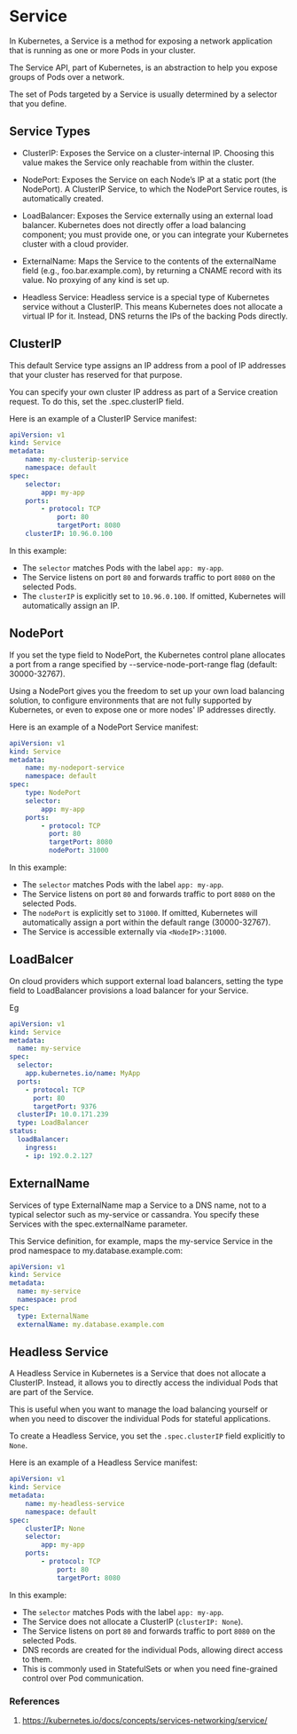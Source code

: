 # Service

In Kubernetes, a Service is a method for exposing a network application that is running as one or more Pods in your cluster.

The Service API, part of Kubernetes, is an abstraction to help you expose groups of Pods over a network.

The set of Pods targeted by a Service is usually determined by a selector that you define.

## Service Types

- ClusterIP: Exposes the Service on a cluster-internal IP. Choosing this value makes the Service only reachable from within the cluster.

- NodePort: Exposes the Service on each Node’s IP at a static port (the NodePort). A ClusterIP Service, to which the NodePort Service routes, is automatically created.

- LoadBalancer: Exposes the Service externally using an external load balancer. Kubernetes does not directly offer a load balancing component; you must provide one, or you can integrate your Kubernetes cluster with a cloud provider.

- ExternalName: Maps the Service to the contents of the externalName field (e.g., foo.bar.example.com), by returning a CNAME record with its value. No proxying of any kind is set up.

- Headless Service: Headless service is a special type of Kubernetes service without a ClusterIP. This means Kubernetes does not allocate a virtual IP for it. Instead, DNS returns the IPs of the backing Pods directly.

## ClusterIP

This default Service type assigns an IP address from a pool of IP addresses that your cluster has reserved for that purpose.

You can specify your own cluster IP address as part of a Service creation request. To do this, set the .spec.clusterIP field. 

Here is an example of a ClusterIP Service manifest:

```yaml
apiVersion: v1
kind: Service
metadata:
    name: my-clusterip-service
    namespace: default
spec:
    selector:
        app: my-app
    ports:
        - protocol: TCP
            port: 80
            targetPort: 8080
    clusterIP: 10.96.0.100
```

In this example:
- The `selector` matches Pods with the label `app: my-app`.
- The Service listens on port `80` and forwards traffic to port `8080` on the selected Pods.
- The `clusterIP` is explicitly set to `10.96.0.100`. If omitted, Kubernetes will automatically assign an IP.

## NodePort

If you set the type field to NodePort, the Kubernetes control plane allocates a port from a range specified by --service-node-port-range flag (default: 30000-32767). 

Using a NodePort gives you the freedom to set up your own load balancing solution, to configure environments that are not fully supported by Kubernetes, or even to expose one or more nodes' IP addresses directly.


Here is an example of a NodePort Service manifest:

```yaml
apiVersion: v1
kind: Service
metadata:
    name: my-nodeport-service
    namespace: default
spec:
    type: NodePort
    selector:
        app: my-app
    ports:
        - protocol: TCP
          port: 80
          targetPort: 8080
          nodePort: 31000
```

In this example:
- The `selector` matches Pods with the label `app: my-app`.
- The Service listens on port `80` and forwards traffic to port `8080` on the selected Pods.
- The `nodePort` is explicitly set to `31000`. If omitted, Kubernetes will automatically assign a port within the default range (30000-32767).
- The Service is accessible externally via `<NodeIP>:31000`.

## LoadBalcer

On cloud providers which support external load balancers, setting the type field to LoadBalancer provisions a load balancer for your Service.

Eg 

```yaml
apiVersion: v1
kind: Service
metadata:
  name: my-service
spec:
  selector:
    app.kubernetes.io/name: MyApp
  ports:
    - protocol: TCP
      port: 80
      targetPort: 9376
  clusterIP: 10.0.171.239
  type: LoadBalancer
status:
  loadBalancer:
    ingress:
    - ip: 192.0.2.127
```

## ExternalName

Services of type ExternalName map a Service to a DNS name, not to a typical selector such as my-service or cassandra. You specify these Services with the spec.externalName parameter.

This Service definition, for example, maps the my-service Service in the prod namespace to my.database.example.com:

```yaml
apiVersion: v1
kind: Service
metadata:
  name: my-service
  namespace: prod
spec:
  type: ExternalName
  externalName: my.database.example.com
```

## Headless Service


A Headless Service in Kubernetes is a Service that does not allocate a ClusterIP. Instead, it allows you to directly access the individual Pods that are part of the Service. 

This is useful when you want to manage the load balancing yourself or when you need to discover the individual Pods for stateful applications.

To create a Headless Service, you set the `.spec.clusterIP` field explicitly to `None`.

Here is an example of a Headless Service manifest:

```yaml
apiVersion: v1
kind: Service
metadata:
    name: my-headless-service
    namespace: default
spec:
    clusterIP: None
    selector:
        app: my-app
    ports:
        - protocol: TCP
            port: 80
            targetPort: 8080
```

In this example:
- The `selector` matches Pods with the label `app: my-app`.
- The Service does not allocate a ClusterIP (`clusterIP: None`).
- The Service listens on port `80` and forwards traffic to port `8080` on the selected Pods.
- DNS records are created for the individual Pods, allowing direct access to them.
- This is commonly used in StatefulSets or when you need fine-grained control over Pod communication.

### References

1. https://kubernetes.io/docs/concepts/services-networking/service/